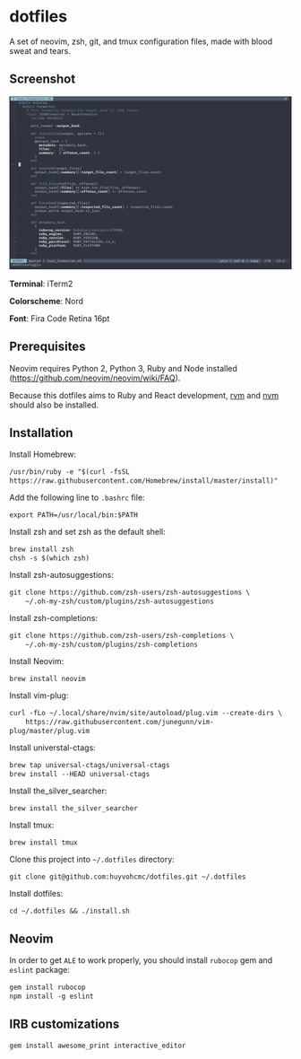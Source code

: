 # dotfiles

A set of neovim, zsh, git, and tmux configuration files, made with blood sweat and tears.

## Screenshot

![screenshot](screenshot.png)

**Terminal**: iTerm2

**Colorscheme**: Nord

**Font**: Fira Code Retina 16pt

## Prerequisites

Neovim requires Python 2, Python 3, Ruby and Node installed (https://github.com/neovim/neovim/wiki/FAQ).

Because this dotfiles aims to Ruby and React development, [rvm](https://rvm.io/) and [nvm](https://github.com/creationix/nvm) should also be installed.

## Installation

Install Homebrew:

```
/usr/bin/ruby -e "$(curl -fsSL https://raw.githubusercontent.com/Homebrew/install/master/install)"
```

Add the following line to `.bashrc` file:

```
export PATH=/usr/local/bin:$PATH
```

Install zsh and set zsh as the default shell:

```
brew install zsh
chsh -s $(which zsh)
```

Install zsh-autosuggestions:

```
git clone https://github.com/zsh-users/zsh-autosuggestions \
    ~/.oh-my-zsh/custom/plugins/zsh-autosuggestions
```

Install zsh-completions:

```
git clone https://github.com/zsh-users/zsh-completions \
    ~/.oh-my-zsh/custom/plugins/zsh-completions
```

Install Neovim:

```
brew install neovim
```

Install vim-plug:

```
curl -fLo ~/.local/share/nvim/site/autoload/plug.vim --create-dirs \
    https://raw.githubusercontent.com/junegunn/vim-plug/master/plug.vim
```

Install universtal-ctags:

```
brew tap universal-ctags/universal-ctags
brew install --HEAD universal-ctags
```

Install the_silver_searcher:

```
brew install the_silver_searcher
```

Install tmux:

```
brew install tmux
```

Clone this project into `~/.dotfiles` directory:

```
git clone git@github.com:huyvohcmc/dotfiles.git ~/.dotfiles
```

Install dotfiles:

```
cd ~/.dotfiles && ./install.sh
```

## Neovim

In order to get `ALE` to work properly, you should install `rubocop` gem and `eslint` package:

```
gem install rubocop
npm install -g eslint
```

## IRB customizations

```
gem install awesome_print interactive_editor
```
